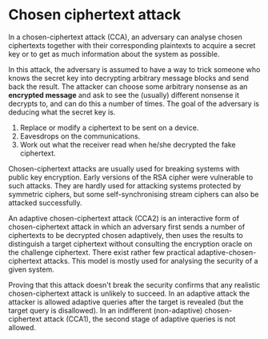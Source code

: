 # Chosen ciphertext attack

In a chosen-ciphertext attack (CCA), an adversary can analyse chosen ciphertexts together with their corresponding plaintexts to acquire a secret key or to get as much information about the system as possible. 

In this attack, the adversary is assumed to have a way to trick someone who knows the secret key into decrypting arbitrary message blocks and send back the result. The attacker can choose some arbitrary nonsense as an **encrypted message** and ask to see the (usually) different nonsense it decrypts to, and can do this a number of times. The goal of the adversary is deducing what the secret key is.

1. Replace or modify a ciphertext to be sent on a device.
2. Eavesdrops on the communications.
3. Work out what the receiver read when he/she decrypted the fake ciphertext.

Chosen-ciphertext attacks are usually used for breaking systems with public key encryption. Early versions of the RSA cipher were vulnerable to such attacks. They are hardly used for attacking systems protected by symmetric ciphers, but some self-synchronising stream ciphers can also be attacked successfully.

An adaptive chosen-ciphertext attack (CCA2) is an interactive form of chosen-ciphertext attack in which an adversary first sends a number of ciphertexts to be decrypted chosen adaptively, then uses the results to distinguish a target ciphertext without consulting the encryption oracle on the challenge ciphertext. There exist rather few practical adaptive-chosen-ciphertext attacks. This model is mostly used for analysing the security of a given system. 

Proving that this attack doesn't break the security confirms that any realistic chosen-ciphertext attack is unlikely to succeed. In an adaptive attack the attacker is allowed adaptive queries after the target is revealed (but the target query is disallowed). In an indifferent (non-adaptive) chosen-ciphertext attack (CCA1), the second stage of adaptive queries is not allowed. 






